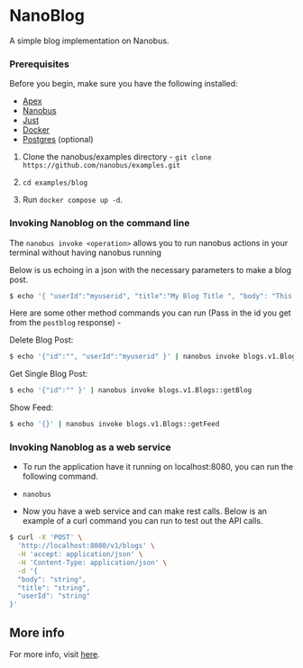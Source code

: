 # NanoBlog 

A simple blog implementation on Nanobus.

### Prerequisites

Before you begin, make sure you have the following installed:

* [Apex](https://apexlang.io)
* [Nanobus](https://github.com/nanobus/nanobus)
* [Just](https://just.systems)
* [Docker](https://docs.docker.com/get-docker/)
* [Postgres](https://www.postgresql.org) (optional)

1) Clone the nanobus/examples directory - ``` git clone https://github.com/nanobus/examples.git ```

2) `cd examples/blog`

3) Run `docker compose up -d`.


### Invoking Nanoblog on the command line

The `nanobus invoke <operation>` allows you to run nanobus actions in your terminal without having nanobus running 

Below is us echoing in a json with the necessary parameters to make a blog post.

```sh
$ echo '{ "userId":"myuserid", "title":"My Blog Title ", "body": "This is my blog post" }' | nanobus invoke blogs.v1::postBlog
```

Here are some other method commands you can run (Pass in the id you get from the `postblog` response) -

Delete Blog Post:

```sh
$ echo '{"id":"", "userId":"myuserid" }' | nanobus invoke blogs.v1.Blogs::deleteBlog 
 ```

Get Single Blog Post:

```sh
$ echo '{"id":"" }' | nanobus invoke blogs.v1.Blogs::getBlog
```

Show Feed:

```sh
$ echo '{}' | nanobus invoke blogs.v1.Blogs::getFeed
```

### Invoking Nanoblog as a web service

* To run the application have it running on localhost:8080, you can run the following command.

* `nanobus`

* Now you have a web service and can make rest calls. Below is an example of a curl command you can run to test out the API calls.

```sh
$ curl -X 'POST' \
  'http://localhost:8080/v1/blogs' \
  -H 'accept: application/json' \
  -H 'Content-Type: application/json' \
  -d '{
  "body": "string",
  "title": "string",
  "userId": "string"
}' 
```
## More info

For more info, visit [here](https://github.com/nanobus/nanobus).


